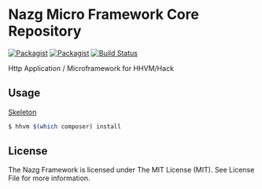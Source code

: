 # Nazg Micro Framework Core Repository

[![Packagist](https://img.shields.io/badge/HHVM-%3E=3.24-orange.svg?style=flat-square)](https://packagist.org/packages/nazg/framework)
[![Packagist](https://img.shields.io/packagist/l/nazg/framework.svg?style=flat-square)](https://packagist.org/packages/nazg/framework)
[![Build Status](http://img.shields.io/travis/nazg-hack/framework/master.svg?style=flat-square)](https://travis-ci.org/nazg-hack/framework)

Http Application / Microframework for HHVM/Hack  

## Usage

[Skeleton](https://github.com/ytake/nazg-skeleton)

```bash
$ hhvm $(which composer) install
```

## License

The Nazg Framework is licensed under The MIT License (MIT). See License File for more information.
